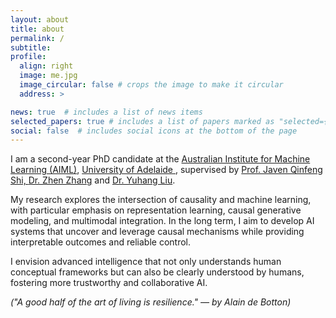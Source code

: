 ```yaml
---
layout: about
title: about
permalink: /
subtitle: 
profile:
  align: right
  image: me.jpg
  image_circular: false # crops the image to make it circular
  address: >

news: true  # includes a list of news items
selected_papers: true # includes a list of papers marked as "selected={true}"
social: false  # includes social icons at the bottom of the page
---
```


I am a second-year PhD candidate at the <a href='https://www.adelaide.edu.au/aiml'>  Australian Institute for Machine Learning (AIML)</a>, <a href='https://www.adelaide.edu.au/'> University of Adelaide </a>, supervised by <a href='https://cs.adelaide.edu.au/~javen/'> Prof. Javen Qinfeng Shi, <a href='https://zzhang.org/'> Dr. Zhen Zhang</a> and <a href='https://sites.google.com/view/yuhangliu/homepage'> Dr. Yuhang Liu</a>. 

My research explores the intersection of causality and machine learning, with particular emphasis on representation learning, causal generative modeling, and multimodal integration. In the long term, I aim to develop AI systems that uncover and leverage causal mechanisms while providing interpretable outcomes and reliable control. 

I envision advanced intelligence that not only understands human conceptual frameworks but can also be clearly understood by humans, fostering more trustworthy and collaborative AI.

*("A good half of the art of living is resilience." — by Alain de Botton)*